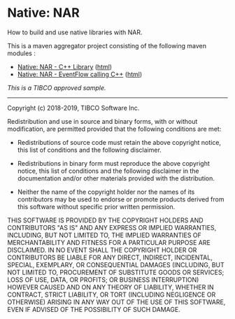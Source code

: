 # Native: NAR

How to build and use native libraries with NAR.

This is a maven aggregator project consisting of the following maven modules :

* [Native: NAR - C++ Library](nar-cpplib/src/site/markdown/index.md) ([html](https://tibcosoftware.github.io/tibco-streaming-samples/10.6.0-SNAPSHOT/nativelibrary/nar/nar-cpplib/))
* [Native: NAR - EventFlow calling C++](nar-eventflow/src/site/markdown/index.md) ([html](https://tibcosoftware.github.io/tibco-streaming-samples/10.6.0-SNAPSHOT/nativelibrary/nar/nar-eventflow/))

_This is a TIBCO approved sample._

---
Copyright (c) 2018-2019, TIBCO Software Inc.

Redistribution and use in source and binary forms, with or without
modification, are permitted provided that the following conditions are met:

* Redistributions of source code must retain the above copyright notice, this
  list of conditions and the following disclaimer.

* Redistributions in binary form must reproduce the above copyright notice,
  this list of conditions and the following disclaimer in the documentation
  and/or other materials provided with the distribution.

* Neither the name of the copyright holder nor the names of its
  contributors may be used to endorse or promote products derived from
  this software without specific prior written permission.

THIS SOFTWARE IS PROVIDED BY THE COPYRIGHT HOLDERS AND CONTRIBUTORS "AS IS"
AND ANY EXPRESS OR IMPLIED WARRANTIES, INCLUDING, BUT NOT LIMITED TO, THE
IMPLIED WARRANTIES OF MERCHANTABILITY AND FITNESS FOR A PARTICULAR PURPOSE ARE
DISCLAIMED. IN NO EVENT SHALL THE COPYRIGHT HOLDER OR CONTRIBUTORS BE LIABLE
FOR ANY DIRECT, INDIRECT, INCIDENTAL, SPECIAL, EXEMPLARY, OR CONSEQUENTIAL
DAMAGES (INCLUDING, BUT NOT LIMITED TO, PROCUREMENT OF SUBSTITUTE GOODS OR
SERVICES; LOSS OF USE, DATA, OR PROFITS; OR BUSINESS INTERRUPTION) HOWEVER
CAUSED AND ON ANY THEORY OF LIABILITY, WHETHER IN CONTRACT, STRICT LIABILITY,
OR TORT (INCLUDING NEGLIGENCE OR OTHERWISE) ARISING IN ANY WAY OUT OF THE USE
OF THIS SOFTWARE, EVEN IF ADVISED OF THE POSSIBILITY OF SUCH DAMAGE.
